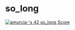 # so_long
<a href="https://github.com/JaeSeoKim/badge42"><img src="https://badge42.vercel.app/api/v2/cl56x7ufz003509jr5i8cj5cl/project/2639963" alt="amurcia-'s 42 so_long Score" /></a>
